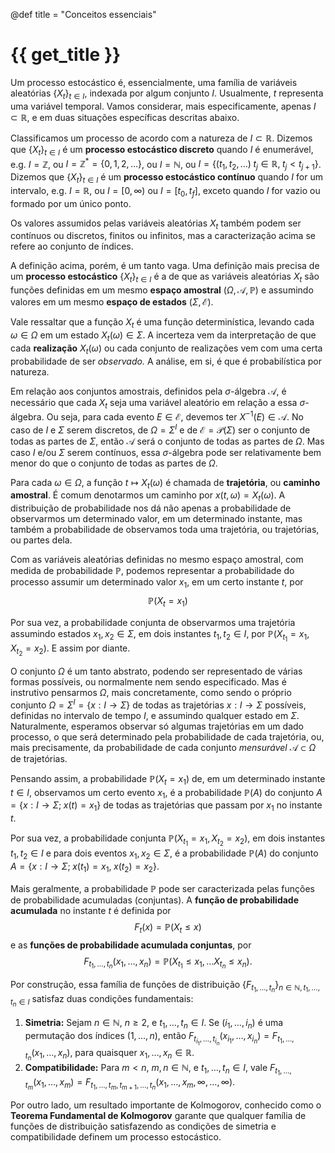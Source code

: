 @def title = "Conceitos essenciais"

# {{ get_title }}

Um processo estocástico é, essencialmente, uma família de variáveis aleatórias $\{X_t\}_{t\in I}$, indexada por algum conjunto $I$. Usualmente, $t$ representa uma variável temporal. Vamos considerar, mais especificamente, apenas $I\subset \mathbb{R}$, e em duas situações específicas descritas abaixo.

Classificamos um processo de acordo com a natureza de $I\subset \mathbb{R}$. Dizemos que $\{X_t\}_{t\in I}$ é um **processo estocástico discreto** quando $I$ é enumerável, e.g. $I = \mathbb{Z}$, ou $I=\mathbb{Z}^* = \{0, 1, 2, \ldots\}$, ou $I = \mathbb{N}$, ou $I = \{(t_1, t_2, \ldots)\; t_j \in \mathbb{R}, \; t_j < t_{j+1}\}$. Dizemos que $\{X_t\}_{t\in I}$ é um **processo estocástico contínuo** quando $I$ for um intervalo, e.g. $I=\mathbb{R}$, ou $I=[0, \infty)$ ou $I=[t_0, t_f],$ exceto quando $I$ for vazio ou formado por um único ponto.

Os valores assumidos pelas variáveis aleatórias $X_t$ também podem ser contínuos ou discretos, finitos ou infinitos, mas a caracterização acima se refere ao conjunto de índices.

A definição acima, porém, é um tanto vaga. Uma definição mais precisa de um **processo estocástico** $\{X_t\}_{t\in I}$ é a de que as variáveis aleatórias $X_t$ são funções definidas em um mesmo **espaço amostral** $(\Omega, \mathcal{A}, \mathbb{P})$ e assumindo valores em um mesmo **espaço de estados** $(\Sigma, \mathcal{E})$.

Vale ressaltar que a função $X_t$ é uma função determinística, levando cada $\omega \in \Omega$ em um estado $X_t(\omega) \in \Sigma$. A incerteza vem da interpretação de que cada **realização** $X_t(\omega)$ ou cada conjunto de realizações vem com uma certa probabilidade de ser *observado.* A análise, em si, é que é probabilística por natureza.

Em relação aos conjuntos amostrais, definidos pela $\sigma$-álgebra $\mathcal{A}$, é necessário que cada $X_t$ seja uma variável aleatório em relação a essa $\sigma$-álgebra. Ou seja, para cada evento $E\in \mathcal{E}$, devemos ter $X^{-1}(E)\in \mathcal{A}$. No caso de $I$ e $\Sigma$ serem discretos, de $\Omega = \Sigma^I$ e de $\mathcal{E}=\mathcal{P}(\Sigma)$ ser o conjunto de todas as partes de $\Sigma$, então $\mathcal{A}$ será o conjunto de todas as partes de $\Omega$. Mas caso $I$ e/ou $\Sigma$ serem contínuos, essa $\sigma$-álgebra pode ser relativamente bem menor do que o conjunto de todas as partes de $\Omega$.

Para cada $\omega\in \Omega$, a função $t \mapsto X_t(\omega)$ é chamada de **trajetória**, ou **caminho amostral**. É comum denotarmos um caminho por $x(t, \omega) = X_t(\omega)$. A distribuição de probabilidade nos dá não apenas a probabilidade de observarmos um determinado valor, em um determinado instante, mas também a probabilidade de observamos toda uma trajetória, ou trajetórias, ou partes dela. 

Com as variáveis aleatórias definidas no mesmo espaço amostral, com medida de probabilidade $\mathbb{P}$, podemos representar a probabilidade do processo assumir um determinado valor $x_1$, em um certo instante $t$, por
$$
\mathbb{P}(X_t = x_1)
$$

Por sua vez, a probabilidade conjunta de observarmos uma trajetória assumindo estados $x_1, x_2\in \Sigma$, em dois instantes $t_1, t_2 \in I$, por $\mathbb{P}(X_{t_1} = x_1, X_{t_2} = x_2)$. E assim por diante.

O conjunto $\Omega$ é um tanto abstrato, podendo ser representado de várias formas possíveis, ou normalmente nem sendo especificado. Mas é instrutivo pensarmos $\Omega$, mais concretamente, como sendo o próprio conjunto $\Omega = \Sigma^I = \{x:I \rightarrow \Sigma\}$ de todas as trajetórias $x:I \rightarrow \Sigma$ possíveis, definidas no intervalo de tempo $I$, e assumindo qualquer estado em $\Sigma$. Naturalmente, esperamos observar só algumas trajetórias em um dado processo, o que será determinado pela probabilidade de cada trajetória, ou, mais precisamente, da probabilidade de cada conjunto *mensurável* $\mathcal{A} \subset \Omega$ de trajetórias.

Pensando assim, a probabilidade $\mathbb{P}(X_t = x_1)$ de, em um determinado instante $t\in I$, observamos um certo evento $x_1$, é a probabilidade $\mathbb{P}(A)$ do conjunto $A = \{x:I \rightarrow \Sigma; \;x(t) = x_1\}$ de todas as trajetórias que passam por $x_1$ no instante $t$.

Por sua vez, a probabilidade conjunta $\mathbb{P}(X_{t_1} = x_1, X_{t_2} = x_2)$, em dois instantes $t_1, t_2 \in I$ e para dois eventos $x_1, x_2\in \Sigma$, é a probabilidade $\mathbb{P}(A)$ do conjunto $A = \{x:I \rightarrow \Sigma; \;x(t_1) = x_1, \;x(t_2) = x_2\}$.

Mais geralmente, a probabilidade $\mathbb{P}$ pode ser caracterizada pelas funções de probabilidade acumuladas (conjuntas). A **função de probabilidade acumulada** no instante $t$ é definida por
$$
F_t(x) = \mathbb{P}(X_t \leq x)
$$
e as **funções de probabilidade acumulada conjuntas**, por
$$
F_{t_1, \ldots, t_n}(x_1, \ldots, x_n) = \mathbb{P}(X_{t_1} \leq x_1, \ldots X_{t_n} \leq x_n).
$$

Por construção, essa família de funções de distribuição $\{F_{t_1, \ldots, t_n}\}_{n\in \mathbb{N}, t_1, \ldots, t_n \in I}$ satisfaz duas condições fundamentais:

1. **Simetria:** Sejam $n\in \mathbb{N}$, $n \geq 2$, e $t_1, \ldots, t_n\in I$. Se $(i_1, \ldots, i_n)$ é uma permutação dos índices $(1, \ldots, n)$, então $F_{t_{i_1}, \ldots, t_{i_n}}(x_{i_1}, \ldots, x_{i_n}) = F_{t_1, \ldots, t_n}(x_1, \ldots, x_n)$, para quaisquer $x_1, \ldots, x_n \in \mathbb{R}$.
2. **Compatibilidade:** Para $m < n$, $m, n \in \mathbb{N}$, e $t_1, \ldots, t_n \in I$, vale $F_{t_1, \ldots, t_m}(x_1, \ldots, x_m) = F_{t_1, \ldots, t_m, t_{m+1}, \ldots, t_n}(x_1, \ldots, x_m, \infty, \ldots, \infty)$.

Por outro lado, um resultado importante de Kolmogorov, conhecido como o **Teorema Fundamental de Kolmogorov** garante que qualquer família de funções de distribuição satisfazendo as condições de simetria e compatibilidade definem um processo estocástico.
